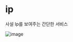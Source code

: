 # ip

사설 Ip를 보여주는 간단한 서비스

![image](https://user-images.githubusercontent.com/84070816/224200780-244afa6b-55d9-421a-8dee-126ab0212b30.png)
